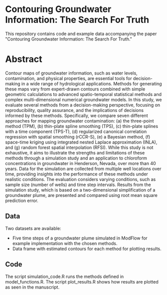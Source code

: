 # Contouring Groundwater Information: The Search For Truth
This repository contains code and example data accompanying the paper "Contouring Groundwater Information: The Search For Truth."

# Abstract
Contour maps of groundwater information, such as water levels, contamination, and physical properties, are essential tools for decision-making in a wide range of hydrological applications. Methods for generating these maps vary from expert-drawn contours combined with simple geometric calculations to advanced spatio-temporal statistical methods and complex multi-dimensional numerical groundwater models. In this study, we evaluate several methods from a decision-making perspective, focusing on reproducibility, quality assurance, and the implications of decisions informed by these methods. Specifically, we compare seven different approaches for mapping groundwater contamination: (a) the three-point method (TPM), (b) thin-plate spline smoothing (TPS), (c) thin-plate splines with a time component (TPS-T), (d) regularized canonical correlation regression with spatial smoothing (rCCR-S), (e) a Bayesian method, (f) space-time kriging using integrated nested Laplace approximation (INLA), and (g) random forest spatial interpolation (RFSI). While this study is not exhaustive, it aims to illustrate the strengths and limitations of these methods through a simulation study and an application to chloroform concentrations in groundwater in Henderson, Nevada, over more than 40 years. Data for the simulation are collected from multiple well locations over time, providing insights into the performance of these methods under realistic conditions. The evaluation considers varying conditions, such as sample size (number of wells) and time step intervals. Results from the simulation study, which is based on a two-dimensional simplification of a groundwater plume, are presented and compared using root mean square prediction error.

## Data
Two datasets are available:
- Five time steps of a groundwater plume simulated in ModFlow for example implementation with the chosen methods.
- Data frame with estimated contours for each method for plotting results.

## Code
The script simulation_code.R runs the methods defined in model_functions.R. The script plot_results.R shows how results are plotted as seen in the manuscript. 

